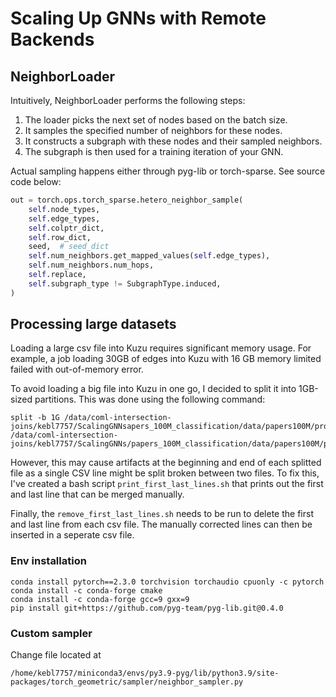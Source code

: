 # Scaling Up GNNs with Remote Backends

## NeighborLoader

Intuitively, NeighborLoader performs the following steps:
1. The loader picks the next set of nodes based on the batch size.
2. It samples the specified number of neighbors for these nodes.
3. It constructs a subgraph with these nodes and their sampled neighbors.
4. The subgraph is then used for a training iteration of your GNN.

Actual sampling happens either through pyg-lib or torch-sparse. See source code below:
```python
out = torch.ops.torch_sparse.hetero_neighbor_sample(
    self.node_types,
    self.edge_types,
    self.colptr_dict,
    self.row_dict,
    seed,  # seed_dict
    self.num_neighbors.get_mapped_values(self.edge_types),
    self.num_neighbors.num_hops,
    self.replace,
    self.subgraph_type != SubgraphType.induced,
)
```

## Processing large datasets

Loading a large csv file into Kuzu requires significant memory usage. For example, a job loading 30GB of edges into Kuzu with 16 GB memory limited failed with out-of-memory error.

To avoid loading a big file into Kuzu in one go, I decided to split it into 1GB-sized partitions. This was done using the following command:
```
split -b 1G /data/coml-intersection-joins/kebl7757/ScalingGNNsapers_100M_classification/data/papers100M/processed/edge_index.csv /data/coml-intersection-joins/kebl7757/ScalingGNNs/papers_100M_classification/data/papers100M/processed/split_
```

However, this may cause artifacts at the beginning and end of each splitted file as a single CSV line might be split broken between two files. To fix this, I've created a bash script `print_first_last_lines.sh` that prints out the first and last line that can be merged manually.

Finally, the `remove_first_last_lines.sh` needs to be run to delete the first and last line from each csv file. The manually corrected lines can then be inserted in a seperate csv file.


### Env installation

```
conda install pytorch==2.3.0 torchvision torchaudio cpuonly -c pytorch
conda install -c conda-forge cmake
conda install -c conda-forge gcc=9 gxx=9
pip install git+https://github.com/pyg-team/pyg-lib.git@0.4.0
```

### Custom sampler

Change file located at
```
/home/kebl7757/miniconda3/envs/py3.9-pyg/lib/python3.9/site-packages/torch_geometric/sampler/neighbor_sampler.py
```